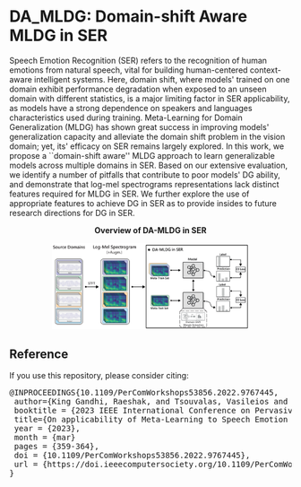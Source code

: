 # DA_MLDG: Domain-shift Aware MLDG in SER

Speech Emotion Recognition (SER) refers to the recognition of human emotions from natural speech, vital for building human-centered context-aware intelligent systems. Here, domain shift, where models' trained on one domain exhibit performance degradation when exposed to an unseen domain with different statistics, is a major limiting factor in SER applicability, as models have a strong dependence on speakers and languages  characteristics used during training. Meta-Learning for Domain Generalization (MLDG) has shown great success in improving models' generalization capacity and alleviate the domain shift problem in the vision domain; yet, its' efficacy on SER remains largely explored. In this work, we propose a ``domain-shift aware'' MLDG approach to learn generalizable models across multiple domains in SER. Based on our extensive evaluation, we identify a number of pitfalls that contribute to poor models' DG ability, and demonstrate that log-mel spectrograms representations lack distinct features required for MLDG in SER. We further explore the use of appropriate features to achieve DG in SER as to provide insides to future research directions for DG in SER.


<div align="center">
	<p class="figure-caption"> <b>Overview of DA-MLDG in SER </b></p>
	<img src="img/overview.png" style="width:70%" alt="DA-MLDG Overview"/>
</div>

## <a name="reference"/>Reference</a>

If you use this repository, please consider citing:

<pre>@INPROCEEDINGS{10.1109/PerComWorkshops53856.2022.9767445,
 author={King Gandhi, Raeshak, and Tsouvalas, Vasileios and Meratnia, Nirvana},
 booktitle = {2023 IEEE International Conference on Pervasive Computing and Communications Workshops and other Affiliated Events (PerCom Workshops)},
 title={On applicability of Meta-Learning to Speech Emotion Recognition},
 year = {2023},
 month = {mar}
 pages = {359-364},
 doi = {10.1109/PerComWorkshops53856.2022.9767445},
 url = {https://doi.ieeecomputersociety.org/10.1109/PerComWorkshops53856.2022.9767445},
}</pre>
